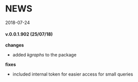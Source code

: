 NEWS
================
2018-07-24

#### v.0.0.1.902 (25/07/18)

**changes**
- added *kgraphs* to the package

**fixes**
- included internal token for easier access for small queries
